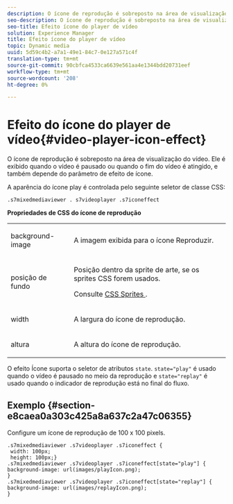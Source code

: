 ```yaml
---
description: O ícone de reprodução é sobreposto na área de visualização do vídeo. Ele é exibido quando o vídeo é pausado ou quando o fim do vídeo é atingido, e também depende do parâmetro de efeito de ícone.
seo-description: O ícone de reprodução é sobreposto na área de visualização do vídeo. Ele é exibido quando o vídeo é pausado ou quando o fim do vídeo é atingido, e também depende do parâmetro de efeito de ícone.
seo-title: Efeito ícone do player de vídeo
solution: Experience Manager
title: Efeito ícone do player de vídeo
topic: Dynamic media
uuid: 5d59c4b2-a7a1-49e1-84c7-0e127a571c4f
translation-type: tm+mt
source-git-commit: 90cbfca4533ca6639e561aa4e1344bdd20731eef
workflow-type: tm+mt
source-wordcount: '208'
ht-degree: 0%

---
```



# Efeito do ícone do player de vídeo{#video-player-icon-effect}

O ícone de reprodução é sobreposto na área de visualização do vídeo. Ele é exibido quando o vídeo é pausado ou quando o fim do vídeo é atingido, e também depende do parâmetro de efeito de ícone.

<!--<a id="section_061E550C1C1D4DB2BD663A898895B38C"></a>-->

A aparência do ícone play é controlada pelo seguinte seletor de classe CSS:

```
.s7mixedmediaviewer . s7videoplayer .s7iconeffect
```

**Propriedades de CSS do ícone de reprodução**

<table id="table_C48C56E696304C9BAFEE71BA9EA9A174"> 
 <tbody> 
  <tr> 
   <td colname="col1"> <p> <span class="codeph"> background-image  </span> </p> </td> 
   <td colname="col2"> <p> A imagem exibida para o ícone Reproduzir. </p> </td> 
  </tr> 
  <tr> 
   <td colname="col1"> <p> <span class="codeph"> posição de fundo  </span> </p> </td> 
   <td colname="col2"> <p> Posição dentro da sprite de arte, se os sprites CSS forem usados. </p> <p>Consulte <a href="../../../c-html5-s7-aem-asset-viewers/c-html5-mixedmedia-viewer-about/c-html5-mixedmedia-viewer-customizingviewer/c-html5-mixedmedia-viewer-customizingviewer.md#section-209a43dfbddf4fc589e79cddaf233f50" format="dita" scope="local"> CSS Sprites </a>. </p> </td> 
  </tr> 
  <tr> 
   <td colname="col1"> <p> <span class="codeph"> width </span> </p> </td> 
   <td colname="col2"> <p> A largura do ícone de reprodução. </p> </td> 
  </tr> 
  <tr> 
   <td colname="col1"> <p> <span class="codeph"> altura  </span> </p> </td> 
   <td colname="col2"> <p>A altura do ícone de reprodução. </p> </td> 
  </tr> 
 </tbody> 
</table>

O efeito Ícone suporta o seletor de atributos `state`. `state="play"` é usado quando o vídeo é pausado no meio da reprodução e  `state="replay"` é usado quando o indicador de reprodução está no final do fluxo.

## Exemplo {#section-e8caea0a303c425a8a637c2a47c06355}

Configure um ícone de reprodução de 100 x 100 pixels.

```
.s7mixedmediaviewer .s7videoplayer .s7iconeffect { 
 width: 100px; 
 height: 100px;} 
.s7mixedmediaviewer .s7videoplayer .s7iconeffect[state="play"] { 
background-image: url(images/playIcon.png); 
} 
.s7mixedmediaviewer .s7videoplayer .s7iconeffect[state="replay"] { 
background-image: url(images/replayIcon.png); 
}
```

